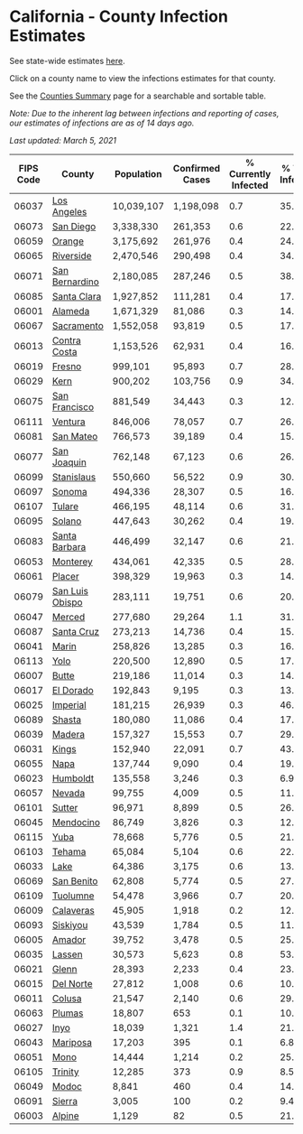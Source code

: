 # California - County Infection Estimates

See state-wide estimates [here](/infections/us-ca).

Click on a county name to view the infections estimates for that county.

See the [Counties Summary](/infections/summary-counties) page for a searchable and sortable table.

*Note: Due to the inherent lag between infections and reporting of cases, our estimates of infections are as of 14 days ago.*

*Last updated: March 5, 2021*

|   FIPS Code |                             County |   Population |   Confirmed Cases |   % Currently Infected |   % Total Infected |
|-------------|------------------------------------|--------------|-------------------|------------------------|--------------------|
|       06037 |         [Los Angeles](los-angeles) |   10,039,107 |         1,198,098 |                    0.7 |               35.7 |
|       06073 |             [San Diego](san-diego) |    3,338,330 |           261,353 |                    0.6 |               22.9 |
|       06059 |                   [Orange](orange) |    3,175,692 |           261,976 |                    0.4 |               24.7 |
|       06065 |             [Riverside](riverside) |    2,470,546 |           290,498 |                    0.4 |               34.7 |
|       06071 |   [San Bernardino](san-bernardino) |    2,180,085 |           287,246 |                    0.5 |               38.6 |
|       06085 |         [Santa Clara](santa-clara) |    1,927,852 |           111,281 |                    0.4 |               17.1 |
|       06001 |                 [Alameda](alameda) |    1,671,329 |            81,086 |                    0.3 |               14.5 |
|       06067 |           [Sacramento](sacramento) |    1,552,058 |            93,819 |                    0.5 |               17.8 |
|       06013 |       [Contra Costa](contra-costa) |    1,153,526 |            62,931 |                    0.4 |               16.1 |
|       06019 |                   [Fresno](fresno) |      999,101 |            95,893 |                    0.7 |               28.4 |
|       06029 |                       [Kern](kern) |      900,202 |           103,756 |                    0.9 |               34.3 |
|       06075 |     [San Francisco](san-francisco) |      881,549 |            34,443 |                    0.3 |               12.3 |
|       06111 |                 [Ventura](ventura) |      846,006 |            78,057 |                    0.7 |               26.6 |
|       06081 |             [San Mateo](san-mateo) |      766,573 |            39,189 |                    0.4 |               15.5 |
|       06077 |         [San Joaquin](san-joaquin) |      762,148 |            67,123 |                    0.6 |               26.3 |
|       06099 |           [Stanislaus](stanislaus) |      550,660 |            56,522 |                    0.9 |               30.3 |
|       06097 |                   [Sonoma](sonoma) |      494,336 |            28,307 |                    0.5 |               16.7 |
|       06107 |                   [Tulare](tulare) |      466,195 |            48,114 |                    0.6 |               31.2 |
|       06095 |                   [Solano](solano) |      447,643 |            30,262 |                    0.4 |               19.8 |
|       06083 |     [Santa Barbara](santa-barbara) |      446,499 |            32,147 |                    0.6 |               21.6 |
|       06053 |               [Monterey](monterey) |      434,061 |            42,335 |                    0.5 |               28.4 |
|       06061 |                   [Placer](placer) |      398,329 |            19,963 |                    0.3 |               14.6 |
|       06079 | [San Luis Obispo](san-luis-obispo) |      283,111 |            19,751 |                    0.6 |               20.2 |
|       06047 |                   [Merced](merced) |      277,680 |            29,264 |                    1.1 |               31.0 |
|       06087 |           [Santa Cruz](santa-cruz) |      273,213 |            14,736 |                    0.4 |               15.6 |
|       06041 |                     [Marin](marin) |      258,826 |            13,285 |                    0.3 |               16.5 |
|       06113 |                       [Yolo](yolo) |      220,500 |            12,890 |                    0.5 |               17.1 |
|       06007 |                     [Butte](butte) |      219,186 |            11,014 |                    0.3 |               14.5 |
|       06017 |             [El Dorado](el-dorado) |      192,843 |             9,195 |                    0.3 |               13.7 |
|       06025 |               [Imperial](imperial) |      181,215 |            26,939 |                    0.3 |               46.9 |
|       06089 |                   [Shasta](shasta) |      180,080 |            11,086 |                    0.4 |               17.3 |
|       06039 |                   [Madera](madera) |      157,327 |            15,553 |                    0.7 |               29.0 |
|       06031 |                     [Kings](kings) |      152,940 |            22,091 |                    0.7 |               43.2 |
|       06055 |                       [Napa](napa) |      137,744 |             9,090 |                    0.4 |               19.1 |
|       06023 |               [Humboldt](humboldt) |      135,558 |             3,246 |                    0.3 |                6.9 |
|       06057 |                   [Nevada](nevada) |       99,755 |             4,009 |                    0.5 |               11.6 |
|       06101 |                   [Sutter](sutter) |       96,971 |             8,899 |                    0.5 |               26.7 |
|       06045 |             [Mendocino](mendocino) |       86,749 |             3,826 |                    0.3 |               12.7 |
|       06115 |                       [Yuba](yuba) |       78,668 |             5,776 |                    0.5 |               21.2 |
|       06103 |                   [Tehama](tehama) |       65,084 |             5,104 |                    0.6 |               22.1 |
|       06033 |                       [Lake](lake) |       64,386 |             3,175 |                    0.6 |               13.9 |
|       06069 |           [San Benito](san-benito) |       62,808 |             5,774 |                    0.5 |               27.1 |
|       06109 |               [Tuolumne](tuolumne) |       54,478 |             3,966 |                    0.7 |               20.6 |
|       06009 |             [Calaveras](calaveras) |       45,905 |             1,918 |                    0.2 |               12.1 |
|       06093 |               [Siskiyou](siskiyou) |       43,539 |             1,784 |                    0.5 |               11.5 |
|       06005 |                   [Amador](amador) |       39,752 |             3,478 |                    0.5 |               25.0 |
|       06035 |                   [Lassen](lassen) |       30,573 |             5,623 |                    0.8 |               53.8 |
|       06021 |                     [Glenn](glenn) |       28,393 |             2,233 |                    0.4 |               23.0 |
|       06015 |             [Del Norte](del-norte) |       27,812 |             1,008 |                    0.6 |               10.4 |
|       06011 |                   [Colusa](colusa) |       21,547 |             2,140 |                    0.6 |               29.1 |
|       06063 |                   [Plumas](plumas) |       18,807 |               653 |                    0.1 |               10.0 |
|       06027 |                       [Inyo](inyo) |       18,039 |             1,321 |                    1.4 |               21.0 |
|       06043 |               [Mariposa](mariposa) |       17,203 |               395 |                    0.1 |                6.8 |
|       06051 |                       [Mono](mono) |       14,444 |             1,214 |                    0.2 |               25.3 |
|       06105 |                 [Trinity](trinity) |       12,285 |               373 |                    0.9 |                8.5 |
|       06049 |                     [Modoc](modoc) |        8,841 |               460 |                    0.4 |               14.5 |
|       06091 |                   [Sierra](sierra) |        3,005 |               100 |                    0.2 |                9.4 |
|       06003 |                   [Alpine](alpine) |        1,129 |                82 |                    0.5 |               21.4 |